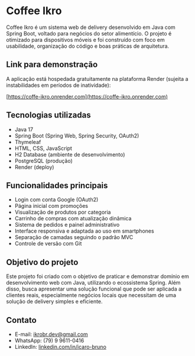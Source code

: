 # Coffee Ikro

Coffee Ikro é um sistema web de delivery desenvolvido em Java com Spring Boot, voltado para negócios do setor alimentício. O projeto é otimizado para dispositivos móveis e foi construído com foco em usabilidade, organização do código e boas práticas de arquitetura.

## Link para demonstração

A aplicação está hospedada gratuitamente na plataforma Render (sujeita a instabilidades em períodos de inatividade):

[https://coffe-ikro.onrender.com](https://coffe-ikro.onrender.com)

## Tecnologias utilizadas

- Java 17
- Spring Boot (Spring Web, Spring Security, OAuth2)
- Thymeleaf
- HTML, CSS, JavaScript
- H2 Database (ambiente de desenvolvimento)
- PostgreSQL (produção)
- Render (deploy)

## Funcionalidades principais

- Login com conta Google (OAuth2)
- Página inicial com promoções
- Visualização de produtos por categoria
- Carrinho de compras com atualização dinâmica
- Sistema de pedidos e painel administrativo
- Interface responsiva e adaptada ao uso em smartphones
- Separação de camadas seguindo o padrão MVC
- Controle de versão com Git

## Objetivo do projeto

Este projeto foi criado com o objetivo de praticar e demonstrar domínio em desenvolvimento web com Java, utilizando o ecossistema Spring. Além disso, busca apresentar uma solução funcional que pode ser aplicada a clientes reais, especialmente negócios locais que necessitam de uma solução de delivery simples e eficiente.

## Contato

- E-mail: ikrobr.dev@gmail.com  
- WhatsApp: (79) 9 9611-0416  
- LinkedIn: [linkedin.com/in/icaro-bruno](https://linkedin.com/in/icaro-bruno)

